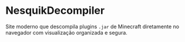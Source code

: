 # NesquikDecompiler
Site moderno que descompila plugins `.jar` de Minecraft diretamente no navegador com visualização organizada e segura.
